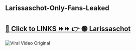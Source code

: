 
 ## Larissaschot-Only-Fans-Leaked

# <h2><a href="https://clipsfans.com/Larissaschot&ref=git">🔗 Click to LINKS ⏩⏩ 👉 🟢 Larissaschot </a></h2>

<a href="https://clipsfans.com/Larissaschot&ref=git" rel="nofollow" data-target="animated-image.originalLink"><img src="https://i.ibb.co.com/xMMVF88/686577567.gif" alt="Viral Video Original" style="max-width: 100%; display: inline-block;" data-target="animated-image.originalImage"></a>
